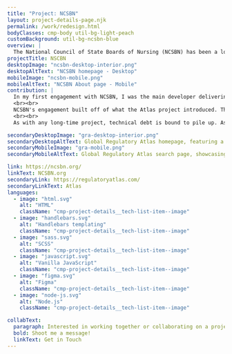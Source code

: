 ```yaml
---
title: "Project: NCSBN"
layout: project-details-page.njk
permalink: /work/redesign.html
bodyClasses: cmp-body util-bg-light-peach
customBackground: util-bg-ncsbn-blue
overview: |
  The National Council of State Boards of Nursing (NCSBN) has been a longtime Sparkbox client. Over several engagements, NCSBN has added projects to their monorepo, undergone a major redesign of their corporate site, and even addressed their technical debt. Our team assisted in delivering refreshed Figma designs, updated Handlebars patterns in their monorepo, tackled their tech debt, and even created tools to help them understand their Google Analytics better.
projectTitle: NSCBN
desktopImage: "ncsbn-desktop-interior.png"
desktopAltText: "NCSBN homepage - Desktop"
mobileImage: "ncsbn-mobile.png"
mobileAltText: "NCSBN About page - Mobile"
contribution: |
  In my first engagement with NCSBN, I was the main developer delivering code. Under the guidance of tech lead, I added a brand new project, called Global Regulatory Atlas, into NCSBN's monorepo. I worked with a designer to create Handlebars components and demo pages in their pattern library. In doing so, we introduced a new design language to the Atlas tool, modernizing the UI and clarifying the functionality in the search tools.
  <br><br>
  NCSBN's engagement built off of what the Atlas project introduced. The clients wanted to update their corporate site design to align more with the design language we introduced in the Atlas project, and simplify some of their navigation. This was a major update for them, and we worked hard to deliver a brand new site in a very short three-month timeline. Because I was the contributor who had most recently been on an NCSBN project, I was able to contribute to the technical discussions quite heavily. I made suggestions regarding the reusable components that best matched the designs, and assisted the team in navigating the repository, getting them onboarded much more quickly. That knowledge proved valuable as our deadline for delivering the updated pattern library was only three months, so we were able to cruise through much of the work with blockers!
  <br><br>
  As with any long-time project, technical debt is bound to pile up. As part of another project with NCSBN, we entered maintenance mode with them and were able to address that tech debt. In this engagement, we tackled the SCSS architecture. Because the monorepo includes several microsites, the style architecture includes some shared styles, across all microsites, and project-specific styles. Over six weeks, we consolidated share styles into a single entry point directory, and standardized how we imported the project-specific styles. We were able to update NCSBN's use of <code>@use</code> and <code>@forward</code>, modernizing the style in which their SCSS is written. The NCSBN data engineers were also migrating from Universal Analytics to Google Analytics. I helped create a Node script that would gather all of the Google Analytics data, and compile it into an exportable CSV file with all sorts of data points.

secondaryDesktopImage: "gra-desktop-interior.png"
secondaryDesktopAltText: Global Regulatory Atlas homepage, featuring a dropdown tool to view a country's nursing regulations and a grid of icons with corresponding descriptions and details of data users can find within the Atlas.
secondaryMobileImage: "gra-mobile.png"
secondaryMobileAltText: Global Regulatory Atlas search page, showcasing the search results for Mexico and contact information for Mexico's Ministry of Health.

link: https://ncsbn.org/
linkText: NCSBN.org
secondaryLink: https://regulatoryatlas.com/
secondaryLinkText: Atlas
languages:
  - image: "html.svg"
    alt: "HTML"
    className: "cmp-project-details__tech-list-item--image"
  - image: "handlebars.svg"
    alt: "Handlebars templating"
    className: "cmp-project-details__tech-list-item--image"
  - image: "sass.svg"
    alt: "SCSS"
    className: "cmp-project-details__tech-list-item--image"
  - image: "javascript.svg"
    alt: "Vanilla JavaScript"
    className: "cmp-project-details__tech-list-item--image"
  - image: "figma.svg"
    alt: "Figma"
    className: "cmp-project-details__tech-list-item--image"
  - image: "node-js.svg"
    alt: "Node.js"
    className: "cmp-project-details__tech-list-item--image"

collabText:
  paragraph: Interested in working together or collaborating on a project?
  bold: Shoot me a message!
  linkText: Get in Touch
---
```

